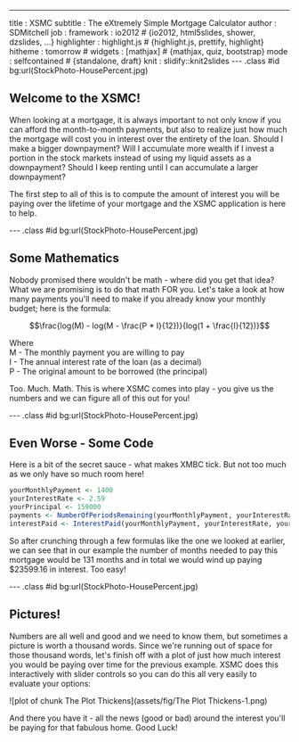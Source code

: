 ---
title       : XSMC
subtitle    : The eXtremely Simple Mortgage Calculator
author      : SDMitchell
job         : 
framework   : io2012        # {io2012, html5slides, shower, dzslides, ...}
highlighter : highlight.js  # {highlight.js, prettify, highlight}
hitheme     : tomorrow      # 
widgets     : [mathjax]            # {mathjax, quiz, bootstrap}
mode        : selfcontained # {standalone, draft}
knit        : slidify::knit2slides
--- .class #id bg:url(StockPhoto-HousePercent.jpg)

<style>
.title-slide {
  background-color: #F08080;
}
</style>



## Welcome to the XSMC!

When looking at a mortgage, it is always important to not only know if you can afford the month-to-month payments, but also to realize just how much the mortgage will cost you in interest over the entirety of the loan. Should I make a bigger downpayment? Will I accumulate more wealth if I invest a portion in the stock markets instead of using my liquid assets as a downpayment? Should I keep renting until I can accumulate a larger downpayment?
  
The first step to all of this is to compute the amount of interest you will be paying over the lifetime of your mortgage and the XSMC application is here to help.

--- .class #id bg:url(StockPhoto-HousePercent.jpg)

## Some Mathematics

Nobody promised there wouldn't be math - where did you get that idea? What we are promising is to do that math FOR you. Let's take a look at how many payments you'll need to make if you already know your monthly budget; here is the formula:

$$\frac{log(M) - log(M - \frac{P * I}{12})}{log(1 + \frac{I}{12})}$$

Where  
	M - The monthly payment you are willing to pay  
	I - The annual interest rate of the loan (as a decimal)  
	P - The original amount to be borrowed (the principal)  

Too. Much. Math. This is where XSMC comes into play - you give us the numbers and we can figure all of this out for you!

--- .class #id bg:url(StockPhoto-HousePercent.jpg)

## Even Worse - Some Code

Here is a bit of the secret sauce - what makes XMBC tick. But not too much as we only have so much room here!


```r
yourMonthlyPayment <- 1400
yourInterestRate <- 2.59
yourPrincipal <- 159000
payments <- NumberOfPeriodsRemaining(yourMonthlyPayment, yourInterestRate, yourPrincipal)
interestPaid <- InterestPaid(yourMonthlyPayment, yourInterestRate, yourPrincipal, payments)
```

So after crunching through a few formulas like the one we looked at earlier, we can see that in our example the number of months needed to pay this mortgage would be 131 months and in total we would wind up paying $23599.16 in interest. Too easy!

--- .class #id bg:url(StockPhoto-HousePercent.jpg)

## Pictures!

Numbers are all well and good and we need to know them, but sometimes a picture is worth a thousand words. Since we're running out of space for those thousand words, let's finish off with a plot of just how much interest you would be paying over time for the previous example. XSMC does this interactively with slider controls so you can do this all very easily to evaluate your options:
  
![plot of chunk The Plot Thickens](assets/fig/The Plot Thickens-1.png) 
  
And there you have it - all the news (good or bad) around the interest you'll be paying for that fabulous home. Good Luck!



